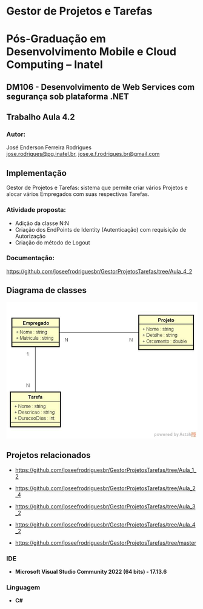 # Gestor de Projetos e Tarefas

# Pós-Graduação em Desenvolvimento Mobile e Cloud Computing – Inatel
## DM106 - Desenvolvimento de Web Services com segurança sob plataforma .NET

## Trabalho Aula 4.2

### Autor: 
José Enderson Ferreira Rodrigues   
jose.rodrigues@pg.inatel.br, jose.e.f.rodrigues.br@gmail.com


## Implementação
Gestor de Projetos e Tarefas: sistema que permite criar vários Projetos e alocar vários Empregados com suas respectivas Tarefas. 

### Atividade proposta: 

* Adição da classe N:N
* Criação dos EndPoints de Identity (Autenticação) com requisição de Autorização
* Criação do método de Logout

### Documentação: 
https://github.com/joseefrodriguesbr/GestorProjetosTarefas/tree/Aula_4_2

## Diagrama de classes

<img style="margin-right: 30px" src="./ClassDiagram.jpg" width="600px;" alt="Avatar"/><br>

## Projetos relacionados
* https://github.com/joseefrodriguesbr/GestorProjetosTarefas/tree/Aula_1_2

* https://github.com/joseefrodriguesbr/GestorProjetosTarefas/tree/Aula_2_4

* https://github.com/joseefrodriguesbr/GestorProjetosTarefas/tree/Aula_3_2

* https://github.com/joseefrodriguesbr/GestorProjetosTarefas/tree/Aula_4_2

* https://github.com/joseefrodriguesbr/GestorProjetosTarefas/tree/master

### IDE
- **Microsoft Visual Studio Community 2022 (64 bits) - 17.13.6**
### Linguagem
- **C#**




